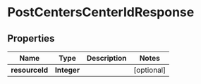 
# PostCentersCenterIdResponse

## Properties
Name | Type | Description | Notes
------------ | ------------- | ------------- | -------------
**resourceId** | **Integer** |  |  [optional]




